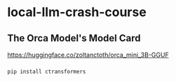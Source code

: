 # local-llm-crash-course

## The Orca Model's Model Card
https://huggingface.co/zoltanctoth/orca_mini_3B-GGUF

### 
```
pip install ctransformers
```
